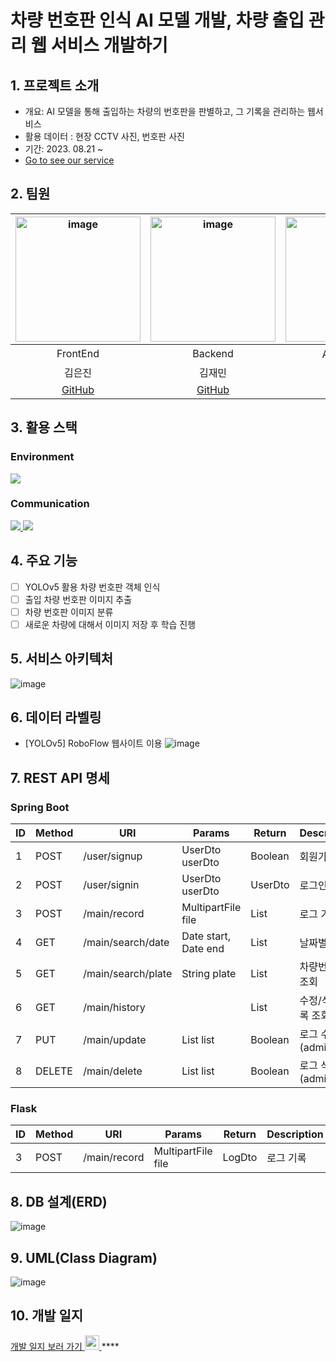 # 차량 번호판 인식 AI 모델 개발, 차량 출입 관리 웹 서비스 개발하기

## 1. 프로젝트 소개 
- 개요: AI 모델을 통해 출입하는 차량의 번호판을 판별하고, 그 기록을 관리하는 웹서비스
- 활용 데이터 : 현장 CCTV 사진, 번호판 사진
- 기간: 2023. 08.21 ~ 
- [Go to see our service](https://jaemin1130.github.io/MiniProject_MealNote/)

## 2. 팀원 
|<img width="200" alt="image" src="https://avatars.githubusercontent.com/u/129818813?v=4">|<img width="200" alt="image" src="https://avatars.githubusercontent.com/u/98063854?v=4">|<img width="200" alt="image" src="https://avatars.githubusercontent.com/u/70638717?v=4">|<img width="200" alt="image" src="https://avatars.githubusercontent.com/u/86204430?v=4">|
| :---------------------------------: | :-----------------------------------:| :---------------------------------: | :-----------------------------------:|
|                FrontEnd           |           Backend                       |              AI 모델 개발         |           AI 모델 개발                |       
|             김은진            |          김재민            |                          김민범                  |          최호진                      |      
|[GitHub](https://github.com/EUNJIN6131)|[GitHub](https://github.com/JaeMin1130)|[GitHub](https://github.com/sou05091/)|[GitHub](https://github.com/Gansaw/)|

## 3. 활용 스택 
<h3>Environment</h3>
<div>
  <img src="https://img.shields.io/badge/vscode 1.18.1-007ACC?style=for-the-badge&logo=visualstudiocode&logoColor=white">
</div>
<h3>Communication</h3>
<div>
  <a href="https://shrub-snap-550.notion.site/6e3827cac0a846c393106e0dfec6ac6e?v=c805bf85a004454695cc77a7968262b5&pvs=4"><img src="https://img.shields.io/badge/notion-000000?style=for-the-badge&logo=notion&logoColor=white"> </a>
    <a href="https://github.com/EUNJIN6131/MiniProject_LicensePlate"><img src="https://img.shields.io/badge/github-181717?style=for-the-badge&logo=github&logoColor=white"></a>
</div>

## 4. 주요 기능 
- [ ] YOLOv5 활용 차량 번호판 객체 인식
- [ ] 출입 차량 번호판 이미지 추출
- [ ] 차량 번호판 이미지 분류
- [ ] 새로운 차량에 대해서 이미지 저장 후 학습 진행

## 5. 서비스 아키텍처
![image](https://file.notion.so/f/s/b1f81bed-4a33-426d-8f3c-85a73c8aa7f9/Untitled.png?id=3b1e2af4-ea4b-4f7a-ba89-b32098c778d0&table=block&spaceId=305e395a-5955-44d6-bb5f-c488ffd0100f&expirationTimestamp=1693324800000&signature=XY71KiivZQHGlN8Muvvvrn_yvKrbZ7PYf68mO5zJyf8&downloadName=Untitled.png)

## 6. 데이터 라벨링
- [YOLOv5] RoboFlow 웹사이트 이용
![image](https://www.notion.so/RoboFlow-YOLOv5-f4babf5a57d041d9a426e28ed86ecc5d?pvs=4#595984bfba4145d182b4a89dc1971708)
## 7. REST API 명세 
### Spring Boot
| ID | Method | URI | Params | Return | Description |
| --- | --- | --- | --- | --- | --- |
| 1 | POST  | /user/signup | UserDto userDto | Boolean | 회원가입 |
| 2 | POST | /user/signin | UserDto userDto | UserDto | 로그인 |
| 3 | POST | /main/record | MultipartFile file | List<LogDto> | 로그 기록 |
| 4 | GET | /main/search/date | Date start, Date end | List<LogDto> | 날짜별 조회 |
| 5 | GET | /main/search/plate | String plate | List<LogDto> | 차량번호별 조회 |
| 6 | GET | /main/history |  | List<HistoryDto> | 수정/삭제 기록 조회 |
| 7 | PUT | /main/update | List<LogDto> list | Boolean | 로그 수정(admin) |
| 8 | DELETE              | /main/delete | List<LogDto> list | Boolean | 로그 삭제(admin) |
### Flask
| ID | Method | URI | Params | Return | Description |
| --- | --- | --- | --- | --- | --- |
| 3 | POST | /main/record | MultipartFile file | LogDto | 로그 기록 |

## 8. DB 설계(ERD)
![image](https://file.notion.so/f/s/e271867a-0cd4-49ef-be39-63172df6294c/ERD.drawio.png?id=61525a4a-4485-4740-a298-4363ba287a90&table=block&spaceId=305e395a-5955-44d6-bb5f-c488ffd0100f&expirationTimestamp=1693324800000&signature=4J4ElumGHr7EwvYpICvitrmIB4XqsBi34XuyeayQ8a8&downloadName=ERD.drawio.png)

## 9. UML(Class Diagram)
![image](https://file.notion.so/f/s/43427bf7-09e1-4d3f-b619-cda48425081a/UML.drawio.png?id=e973859d-96bf-4923-940f-9ea25125f100&table=block&spaceId=305e395a-5955-44d6-bb5f-c488ffd0100f&expirationTimestamp=1693324800000&signature=jpO8mIdR9OoJ9W8IJIwM6Lumy7_ygjSoBLvHTa-t67g&downloadName=UML.drawio.png)
## 10. 개발 일지 
<a href="https://shrub-snap-550.notion.site/CRUD-566be659b7bf4693a6515f408cf2f1d9?pvs=4">개발 일지 보러 가기  <img width="23" src="https://upload.wikimedia.org/wikipedia/commons/e/e9/Notion-logo.svg"> </a>****
